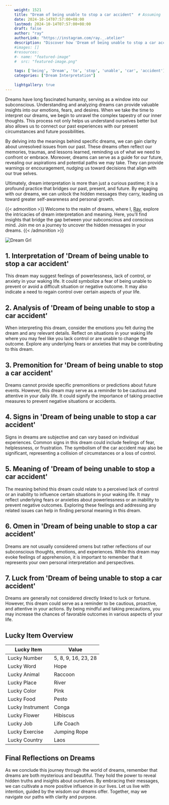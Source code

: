 ```yaml
---
    weight: 1521
    title: "Dream of being unable to stop a car accident"  # Assuming 'title' column exists
    date: 2024-10-14T07:57:00+08:00
    lastmod: 2024-10-14T07:57:00+08:00
    draft: false
    author: "ray"
    authorLink: "https://instagram.com/ray._.atelier"
    description: "Discover how 'Dream of being unable to stop a car accident' can interpret your future and uncover its significant meanings in your life."
    #images: []
    #resources:
    #- name: "featured-image"
    #  src: "featured-image.png"
    
    tags: ['being', 'Dream', 'to', 'stop', 'unable', 'car', 'accident']
    categories: ["Dream Interpretation"]
    
    lightgallery: true
---
```

    
Dreams have long fascinated humanity, serving as a window into our subconscious. Understanding and analyzing dreams can provide valuable insights into our emotions, fears, and desires. When we take the time to interpret our dreams, we begin to unravel the complex tapestry of our inner thoughts. This process not only helps us understand ourselves better but also allows us to connect our past experiences with our present circumstances and future possibilities.

By delving into the meanings behind specific dreams, we can gain clarity about unresolved issues from our past. These dreams often reflect our memories, traumas, and lessons learned, reminding us of what we need to confront or embrace. Moreover, dreams can serve as a guide for our future, revealing our aspirations and potential paths we may take. They can provide warnings or encouragement, nudging us toward decisions that align with our true selves.

Ultimately, dream interpretation is more than just a curious pastime; it is a profound practice that bridges our past, present, and future. By engaging with our dreams, we can unlock the hidden messages they carry, leading us toward greater self-awareness and personal growth.

{{< admonition >}}
Welcome to the realm of dreams, where I, [Ray](https://instagram.com/ray._.atelier), explore the intricacies of dream interpretation and meaning. Here, you’ll find insights that bridge the gap between your subconscious and conscious mind. Join me on a journey to uncover the hidden messages in your dreams.
{{< /admonition >}}

![Dream Grl](https://cdn.pixabay.com/photo/2017/11/02/03/35/gothic-2910057_1280.jpg "Dream Grl")

## 1. Interpretation of 'Dream of being unable to stop a car accident'
 This dream may suggest feelings of powerlessness, lack of control, or anxiety in your waking life. It could symbolize a fear of being unable to prevent or avoid a difficult situation or negative outcome. It may also indicate a need to regain control over certain aspects of your life.

## 2. Analysis of 'Dream of being unable to stop a car accident'
 When interpreting this dream, consider the emotions you felt during the dream and any relevant details. Reflect on situations in your waking life where you may feel like you lack control or are unable to change the outcome. Explore any underlying fears or anxieties that may be contributing to this dream.

## 3. Premonition for 'Dream of being unable to stop a car accident'
 Dreams cannot provide specific premonitions or predictions about future events. However, this dream may serve as a reminder to be cautious and attentive in your daily life. It could signify the importance of taking proactive measures to prevent negative situations or accidents.

## 4. Signs in 'Dream of being unable to stop a car accident'
 Signs in dreams are subjective and can vary based on individual experiences. Common signs in this dream could include feelings of fear, helplessness, or frustration. The symbolism of the car accident may also be significant, representing a collision of circumstances or a loss of control.

## 5. Meaning of 'Dream of being unable to stop a car accident'
 The meaning behind this dream could relate to a perceived lack of control or an inability to influence certain situations in your waking life. It may reflect underlying fears or anxieties about powerlessness or an inability to prevent negative outcomes. Exploring these feelings and addressing any related issues can help in finding personal meaning in this dream.

## 6. Omen in 'Dream of being unable to stop a car accident'
 Dreams are not usually considered omens but rather reflections of our subconscious thoughts, emotions, and experiences. While this dream may evoke feelings of apprehension, it is important to remember that it represents your own personal interpretation and perspectives.

## 7. Luck from 'Dream of being unable to stop a car accident'
 Dreams are generally not considered directly linked to luck or fortune. However, this dream could serve as a reminder to be cautious, proactive, and attentive in your actions. By being mindful and taking precautions, you may increase the chances of favorable outcomes in various aspects of your life.

## Lucky Item Overview
| Lucky Item          | Value              |
|---------------|--------------------|
| Lucky Number        | 5, 8, 9, 16, 23, 28  |
| Lucky Word          | Hope |
| Lucky Animal        | Raccoon |
| Lucky Place         | River     |
| Lucky Color         | Pink     |
| Lucky Food          | Pesto      |
| Lucky Instrument    | Conga |
| Lucky Flower        | Hibiscus    |
| Lucky Job           | Life Coach       |
| Lucky Exercise      | Jumping Rope  |
| Lucky Country       | Laos    |


##  Final Reflections on Dreams

As we conclude this journey through the world of dreams, remember that dreams are both mysterious and beautiful. They hold the power to reveal hidden truths and insights about ourselves. By embracing their messages, we can cultivate a more positive influence in our lives. Let us live with intention, guided by the wisdom our dreams offer. Together, may we navigate our paths with clarity and purpose.
